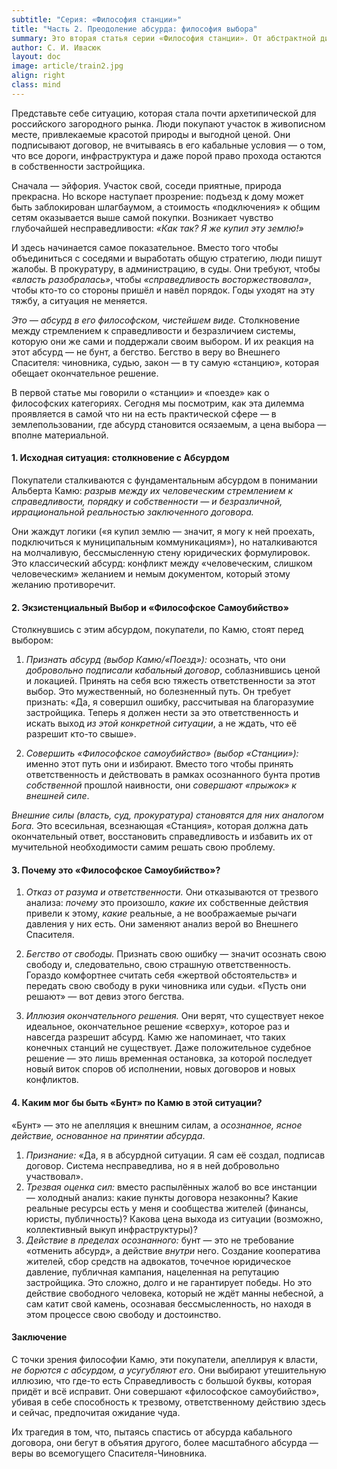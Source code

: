 ```yaml
---
subtitle: "Серия: «Философия станции»"
title: "Часть 2. Преодоление абсурда: философия выбора"
summary: Это вторая статья серии «Философия станции». От абстрактной диалектики — к конкретному абсурду. Как философия Камю объясняет, почему покупатели коттеджей годами жалуются в суды вместо того, чтобы решать свои проблемы, и что такое подлинный «бунт» в сфере землепользования
author: С. И. Ивасюк 
layout: doc
image: article/train2.jpg
align: right
class: mind
---
```


Представьте себе ситуацию, которая стала почти архетипической для российского загородного рынка. Люди покупают участок в живописном месте, привлекаемые красотой природы и выгодной ценой. Они подписывают договор, не вчитываясь в его кабальные условия — о том, что все дороги, инфраструктура и даже порой право прохода остаются в собственности застройщика.

Сначала — эйфория. Участок свой, соседи приятные, природа прекрасна. Но вскоре наступает прозрение: подъезд к дому может быть заблокирован шлагбаумом, а стоимость «подключения» к общим сетям оказывается выше самой покупки. Возникает чувство глубочайшей несправедливости: *«Как так? Я же купил эту землю!»*

И здесь начинается самое показательное. Вместо того чтобы объединиться с соседями и выработать общую стратегию, люди пишут жалобы. В прокуратуру, в администрацию, в суды. Они требуют, чтобы *«власть разобралась»*, чтобы *«справедливость восторжествовала»*, чтобы кто-то со стороны пришёл и навёл порядок. Годы уходят на эту тяжбу, а ситуация не меняется.

*Это — абсурд в его философском, чистейшем виде.* Столкновение между стремлением к справедливости и безразличием системы, которую они же сами и поддержали своим выбором. И их реакция на этот абсурд — не бунт, а бегство. Бегство в веру во Внешнего Спасителя: чиновника, судью, закон — в ту самую «станцию», которая обещает окончательное решение.

В первой статье мы говорили о «станции» и «поезде» как о философских категориях. Сегодня мы посмотрим, как эта дилемма проявляется в самой что ни на есть практической сфере — в землепользовании, где абсурд становится осязаемым, а цена выбора — вполне материальной.

#### 1. Исходная ситуация: столкновение с Абсурдом

Покупатели сталкиваются с фундаментальным абсурдом в понимании Альберта Камю: *разрыв между их человеческим стремлением к справедливости, порядку и собственности — и безразличной, иррациональной реальностью  заключенного договора.*

Они жаждут логики («я купил землю — значит, я могу к ней проехать, подключиться к муниципальным коммуникациям»), но наталкиваются на молчаливую, бессмысленную стену юридических формулировок. Это классический абсурд: конфликт между «человеческим, слишком человеческим» желанием и немым документом, который этому желанию противоречит.

#### 2. Экзистенциальный Выбор и «Философское Самоубийство»

Столкнувшись с этим абсурдом, покупатели, по Камю, стоят перед выбором:

1. *Признать абсурд (выбор Камю/«Поезд»):* осознать, что они *добровольно подписали кабальный договор*, соблазнившись ценой и локацией. Принять на себя всю тяжесть ответственности за этот выбор. Это мужественный, но болезненный путь. Он требует признать: «Да, я совершил ошибку, рассчитывая на благоразумие застройщика. Теперь я должен нести за это ответственность и искать выход *из этой конкретной ситуации*, а не ждать, что её разрешит кто-то свыше».

2. *Совершить «Философское самоубийство» (выбор «Станции»):* именно этот путь они и избирают. Вместо того чтобы принять ответственность и действовать в рамках осознанного бунта против *собственной* прошлой наивности, они *совершают «прыжок» к внешней силе*.

*Внешние силы (власть, суд, прокуратура) становятся для них аналогом Бога.* Это всесильная, всезнающая «Станция», которая должна дать окончательный ответ, восстановить справедливость и избавить их от мучительной необходимости самим решать свою проблему.

#### 3. Почему это «Философское Самоубийство»?

1.  *Отказ от разума и ответственности.* Они отказываются от трезвого анализа: *почему* это произошло, *какие* их собственные действия привели к этому, *какие* реальные, а не воображаемые рычаги давления у них есть. Они заменяют анализ верой во Внешнего Спасителя.

2.  *Бегство от свободы.* Признать свою ошибку — значит осознать свою свободу и, следовательно, свою страшную ответственность. Гораздо комфортнее считать себя «жертвой обстоятельств» и передать свою свободу в руки чиновника или судьи. «Пусть они решают» — вот девиз этого бегства.

3.  *Иллюзия окончательного решения.* Они верят, что существует некое идеальное, окончательное решение «сверху», которое раз и навсегда разрешит абсурд. Камю же напоминает, что таких конечных станций не существует. Даже положительное судебное решение — это лишь временная остановка, за которой последует новый виток споров об исполнении, новых договоров и новых конфликтов.

#### 4. Каким мог бы быть «Бунт» по Камю в этой ситуации?

«Бунт» — это не апелляция к внешним силам, а *осознанное, ясное действие, основанное на принятии абсурда*.

1. *Признание:* «Да, я в абсурдной ситуации. Я сам её создал, подписав договор. Система несправедлива, но я в ней добровольно участвовал».
2. *Трезвая оценка сил:* вместо распылённых жалоб во все инстанции — холодный анализ: какие пункты договора незаконны? Какие реальные ресурсы есть у меня и сообщества жителей (финансы, юристы, публичность)? Какова цена выхода из ситуации (возможно, коллективный выкуп инфраструктуры)?
3. *Действие в пределах осознанного:* бунт — это не требование «отменить абсурд», а действие *внутри* него. Создание кооператива жителей, сбор средств на адвокатов, точечное юридическое давление, публичная кампания, нацеленная на репутацию застройщика. Это сложно, долго и не гарантирует победы. Но это действие свободного человека, который не ждёт манны небесной, а сам катит свой камень, осознавая бессмысленность, но находя в этом процессе свою свободу и достоинство.

#### Заключение

С точки зрения философии Камю, эти покупатели, апеллируя к власти, *не борются с абсурдом, а усугубляют его*. Они выбирают утешительную иллюзию, что где-то есть Справедливость с большой буквы, которая придёт и всё исправит. Они совершают «философское самоубийство», убивая в себе способность к трезвому, ответственному действию здесь и сейчас, предпочитая ожидание чуда.

Их трагедия в том, что, пытаясь спастись от абсурда кабального договора, они бегут в объятия другого, более масштабного абсурда — веры во всемогущего Спасителя-Чиновника.
